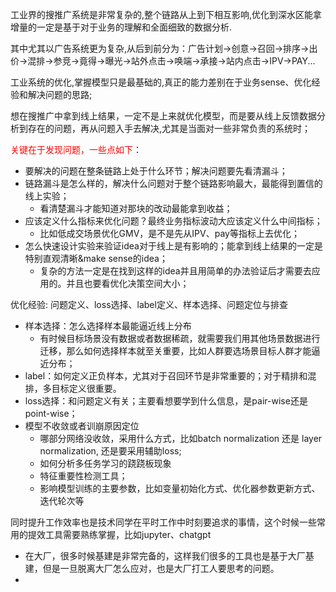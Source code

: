 工业界的搜推广系统是非常复杂的,整个链路从上到下相互影响,优化到深水区能拿增量的一定是基于对于业务的理解和全面细致的数据分析.

其中尤其以广告系统更为复杂,从后到前分为：广告计划->创意->召回->排序->出价->混排->参竞->竟得->曝光->站外点击->唤端->承接->站内点击->IPV->PAY...

工业系统的优化,掌握模型只是最基础的,真正的能力差别在于业务sense、优化经验和解决问题的思路;

想在搜推广中拿到线上结果，一定不是上来就优化模型，而是要从线上反馈数据分析到存在的问题，再从问题入手去解决,尤其是当面对一些非常负责的系统时；

<font color='#FF0000'>关键在于发现问题，一些点如下</font>：

- 要解决的问题在整条链路上处于什么环节；解决问题要先看清漏斗；
- 链路漏斗是怎么样的，解决什么问题对于整个链路影响最大，最能得到置信的线上实验；
  - 看清楚漏斗才能知道对那块的改动最能拿到收益；
- 应该定义什么指标来优化问题？最终业务指标波动大应该定义什么中间指标；
  - 比如低成交场景优化GMV，是不是先从IPV、pay等指标上去优化；
- 怎么快速设计实验来验证idea对于线上是有影响的；能拿到线上结果的一定是特别直观清晰&make sense的idea；
  - 复杂的方法一定是在找到这样的idea并且用简单的办法验证后才需要去应用的。并且也要看优化决策空间大小；



优化经验: 问题定义、loss选择、label定义、样本选择、问题定位与排查

- 样本选择：怎么选择样本最能逼近线上分布
  - 有时候目标场景没有数据或者数据稀疏，就需要我们用其他场景数据进行迁移，那么如何选择样本就至关重要，比如人群要选场景目标人群才能逼近分布；
- label：如何定义正负样本，尤其对于召回环节是非常重要的；对于精排和混排，多目标定义很重要。
- loss选择：和问题定义有关；主要看想要学到什么信息，是pair-wise还是point-wise；
- 模型不收敛或者训崩原因定位
  - 哪部分网络没收敛，采用什么方式，比如batch normalization 还是 layer normalization, 还是要采用辅助loss;
  - 如何分析多任务学习的跷跷板现象
  - 特征重要性检测工具；
  - 影响模型训练的主要参数，比如变量初始化方式、优化器参数更新方式、迭代轮次等

同时提升工作效率也是技术同学在平时工作中时刻要追求的事情，这个时候一些常用的提效工具需要熟练掌握，比如jupyter、chatgpt

- 在大厂，很多时候基建是非常完备的，这样我们很多的工具也是基于大厂基建，但是一旦脱离大厂怎么应对，也是大厂打工人要思考的问题。
- 